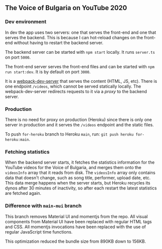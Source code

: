 ## The Voice of Bulgaria on YouTube 2020

### Dev environment

In dev the app uses two servers: one that serves the front-end and one that serves the backend. This is because I can hot-reload 
changes on the front-end without having to restart the backend server.

The backend server can be started with `npm start` locally. It runs `server.ts` on port `5000`.

The front-end server serves the front-end files and can be started with `npm run start:dev`. It is by default on port `3000`.

It is a [webpack-dev-server](https://webpack.js.org/configuration/dev-server/) that serves the content (HTML, JS, etc). There is 
one endpoint `/videos`, which cannot be served statically locally. The webpack-dev-server redirects requests to it via a _proxy_ 
to the backend server.

### Production

There is no need for proxy on production (Heroku) since there is only one server in production and it serves the `/videos` endpoint 
and the static files.

To push `for-heroku` branch to Heroku `main`, run: `git push heroku for-heroku:main`.

### Fetching statistics

When the backend server starts, it fetches the statistics information for the YouTube videos for the Voice of Bulgaria, and merges 
them onto the `videosInfo` array that it reads from disk. The `videosInfo` array only contains data that doesn't change, such as song 
title, performer, upload date, etc. This data merge happens when the server starts, but Heroku recycles its dynos after 30 minutes of
inactivity, so after each restart the latest statistics are fetched again.

### Difference with `main-mui` branch
This branch removes Material UI and momentjs from the repo. All visual components from Material UI have been replaced with regular
HTML tags and CSS. All momentjs invocations have been replaced with the use of regular JavaScript time functions.

This optimization reduced the bundle size from 890KB down to 156KB.
